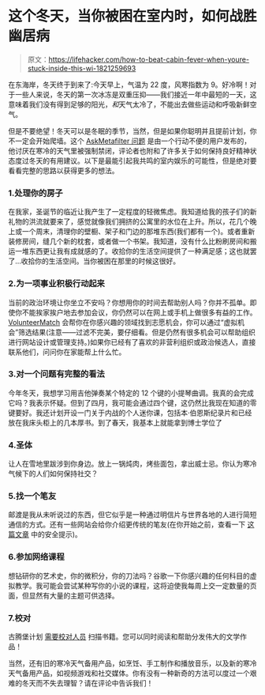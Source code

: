 # 这个冬天，当你被困在室内时，如何战胜幽居病

> 原文：<https://lifehacker.com/how-to-beat-cabin-fever-when-youre-stuck-inside-this-wi-1821259693>

在东海岸，冬天终于到来了:今天早上，气温为 22 度，风寒指数为 9。好冷啊！对于一些人来说，冬天的第一次冰冻是双重压抑——我们接近一年中最短的一天，这意味着我们没有得到足够的阳光，*和*天气太冷了，不能出去做些运动和呼吸新鲜空气。



但是不要绝望！冬天可以是冬眠的季节，当然，但是如果你聪明并且提前计划，你不一定会开始爬墙。这个 [AskMetafilter 问题](https://ask.metafilter.com/315408/Looking-for-ways-to-stop-cabin-fever) 是由一个行动不便的用户发布的，他讨厌在寒冷的天气里被强制禁闭，评论者也附和了许多关于如何保持良好精神状态度过冬天的有用建议。以下是最能引起我共鸣的室内娱乐的可能性，但是绝对要看看完整的思路以获得更多的想法。

### 1.处理你的房子

在我家，圣诞节的临近让我产生了一定程度的轻微焦虑。我知道给我的孩子们的新礼物的洪流就要来了，感觉就像我们拥挤的公寓里的水位在上升。所以，花几个晚上或一个周末，清理你的壁橱、架子和门边的那堆东西(我们都有一个)。或者重新装修房间，缝几个新的枕套，或者做一个书架。我知道，没有什么比粉刷房间和搬运一堆东西更让我有成就感的了。收拾你的生活空间提供了一种满足感；这也就罢了...收拾你的生活空间。当你被困在那里的时候这很好。

### 2.为一项事业积极行动起来

当前的政治环境让你坐立不安吗？你想用你的时间去帮助别人吗？你并不孤单。即使你不能挨家挨户地去参加会议，你仍然可以在网上或手机上做很多有益的工作。 [VolunteerMatch](https://www.volunteermatch.org/) 会帮你在你感兴趣的领域找到志愿机会，你可以通过“虚拟机会”筛选结果(注意——过滤不完美，要仔细看。但是仍然有很多机会可以帮助组织进行网站设计或管理支持。)如果你已经有了喜欢的非营利组织或政治候选人，直接联系他们，问问你在家能帮上什么忙。

### 3.对一个问题有完整的看法

今年冬天，我想学习用吉他弹奏某个特定的 12 个键的小提琴曲调。我真的会完成它吗？我表示怀疑。但到了四月，我可能会通过四个键，这仍然比我现在知道的零键要好。我还计划开设一门关于内战的个人迷你课，包括本·伯恩斯纪录片和已经放在我床头柜上的几本厚书。到了春天，我基本上就能拿到博士学位了

### 4.圣体

让人在雪地里跋涉到你身边。放上一锅炖肉，烤些面包，拿出威士忌。你认为寒冷气候下的人们如何保持社交？

### 5.找一个笔友

邮渡是我从未听说过的东西，但它似乎是一种通过明信片与世界各地的人进行简短通信的方式。还有一些网站会给你介绍更传统的笔友(在你开始之前，查看一下 [这篇文章](http://tomakefriends.com/pen-pal-world/) 中的安全提示)。

### 6.参加网络课程

想钻研你的艺术史，你的微积分，你的刀法吗？谷歌一下你感兴趣的任何科目的虚拟教学。我可能会尝试某种写你的小说的课程，这将迫使我每周上交一定数量的页面，但显然有大量的主题可供选择。

### 7.校对

古腾堡计划 [需要校对人员](https://www.pgdp.net/c/) 扫描书籍。您可以同时阅读和帮助分发伟大的文学作品！

当然，还有旧的寒冷天气备用产品，如烹饪、手工制作和播放音乐，以及新的寒冷天气备用产品，如视频游戏和社交媒体。你有没有一种新奇的方法可以度过一个艰难的冬天而不失去理智？请在评论中告诉我们！